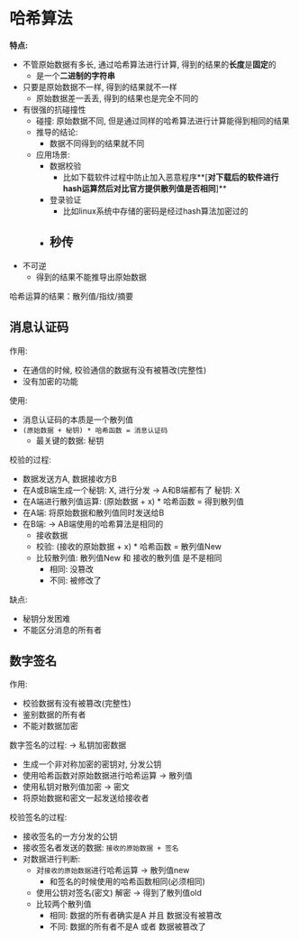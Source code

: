 # 哈希算法

**特点:** 

- 不管原始数据有多长, 通过哈希算法进行计算, 得到的结果的**长度**是**固定**的
  - 是一个**二进制的字符串**
- 只要是原始数据不一样, 得到的结果就不一样
  - 原始数据差一丢丢, 得到的结果也是完全不同的
- 有很强的抗碰撞性
  - 碰撞: 原始数据不同, 但是通过同样的哈希算法进行计算能得到相同的结果
  - 推导的结论:
     - 数据不同得到的结果就不同
  - 应用场景:
     - 数据校验
        - 比如下载软件过程中防止加入恶意程序**[**对下载后的软件进行hash运算然后对比官方提供散列值是否相同**]**
      - 登录验证
          - 比如linux系统中存储的密码是经过hash算法加密过的
     - 秒传
        - 
- 不可逆
  - 得到的结果不能推导出原始数据

哈希运算的结果：散列值/指纹/摘要

## 消息认证码

作用: 

- 在通信的时候, 校验通信的数据有没有被篡改(完整性)
- 没有加密的功能

使用:

- 消息认证码的本质是一个散列值
- `(原始数据 + 秘钥) * 哈希函数 = 消息认证码`
  - 最关键的数据: 秘钥

校验的过程:

- 数据发送方A, 数据接收方B
- 在A或B端生成一个秘钥: X, 进行分发 -> A和B端都有了 秘钥: X
- 在A端进行散列值运算:  (原始数据 + x) * 哈希函数 = 得到散列值
- 在A端: 将原始数据和散列值同时发送给B
- 在B端:  -> AB端使用的哈希算法是相同的
  - 接收数据
  - 校验: (接收的原始数据 + x) * 哈希函数 = 散列值New
  - 比较散列值: 散列值New 和 接收的散列值 是不是相同
    - 相同: 没篡改
    - 不同: 被修改了

缺点:

- 秘钥分发困难
- 不能区分消息的所有者

## 数字签名

作用:

- 校验数据有没有被篡改(完整性)
- 鉴别数据的所有者
- 不能对数据加密

数字签名的过程:  -> 私钥加密数据

- 生成一个非对称加密的密钥对, 分发公钥
- 使用哈希函数对原始数据进行哈希运算 -> 散列值
- 使用私钥对散列值加密 -> 密文
- 将原始数据和密文一起发送给接收者

校验签名的过程:

- 接收签名的一方分发的公钥
- 接收签名者发送的数据:  `接收的原始数据 + 签名`  
- 对数据进行判断:
  - 对`接收的原始数据`进行哈希运算 -> 散列值new
    - 和签名的时候使用的哈希函数相同(必须相同)
  - 使用公钥对签名(密文) 解密 -> 得到了散列值old
  - 比较两个散列值
    - 相同: 数据的所有者确实是A 并且 数据没有被篡改
    - 不同:  数据的所有者不是A 或者 数据被篡改了